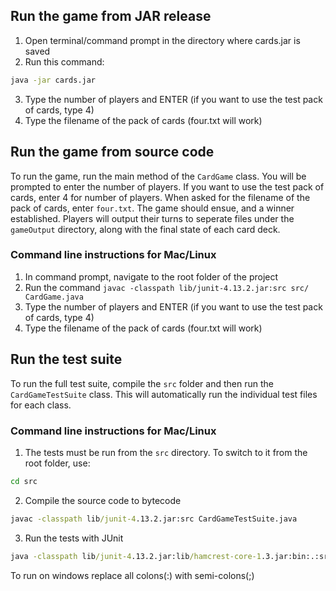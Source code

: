 ## Run the game from JAR release
1. Open terminal/command prompt in the directory where cards.jar is saved
2. Run this command:
```cmd
java -jar cards.jar
```
3. Type the number of players and ENTER (if you want to use the test pack of cards, type 4)
4. Type the filename of the pack of cards (four.txt will work)

## Run the game from source code
To run the game, run the main method of the `CardGame` class. You will be prompted to enter the number of players. If you want to use the test pack of cards, enter 4 for number of players. When asked for the filename of the pack of cards, enter `four.txt`. The game should ensue, and a winner established. Players will output their turns to seperate files under the `gameOutput` directory, along with the final state of each card deck.

### Command line instructions for Mac/Linux
1. In command prompt, navigate to the root folder of the project 
2. Run the command `javac -classpath lib/junit-4.13.2.jar:src src/ CardGame.java`
3. Type the number of players and ENTER (if you want to use the test pack of cards, type 4)
4. Type the filename of the pack of cards (four.txt will work)

## Run the test suite
To run the full test suite, compile the `src` folder and then run the `CardGameTestSuite` class. This will automatically run the individual test files for each class.

### Command line instructions for Mac/Linux
1. The tests must be run from the `src` directory. To switch to it from the root folder, use:
```cmd
cd src
```
2. Compile the source code to bytecode
```cmd
javac -classpath lib/junit-4.13.2.jar:src CardGameTestSuite.java
```
3. Run the tests with JUnit
```cmd
java -classpath lib/junit-4.13.2.jar:lib/hamcrest-core-1.3.jar:bin:.:src org.junit.runner.JUnitCore CardGameTestSuite
```

To run on windows replace all colons(:) with semi-colons(;)
